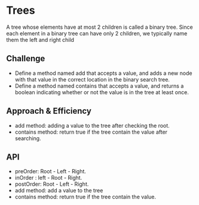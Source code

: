 # Trees
A tree whose elements have at most 2 children is called a binary tree. Since each element in a binary tree can have only 2 children, we typically name them the left and right child

## Challenge
- Define a method named add that accepts a value, and adds a new node with that value in the correct location in the binary search tree.
- Define a method named contains that accepts a value, and returns a boolean indicating whether or not the value is in the tree at least once.

## Approach & Efficiency
- add method: adding a value to the tree after checking the root.
- contains method: return true if the tree contain the value after searching.
## API


- preOrder: Root - Left - Right. 
- inOrder : left - Root - Right. 
- postOrder: Root - Left - Right. 
- add method: add a value to the tree
- contains method: return true if the tree contain the value.
